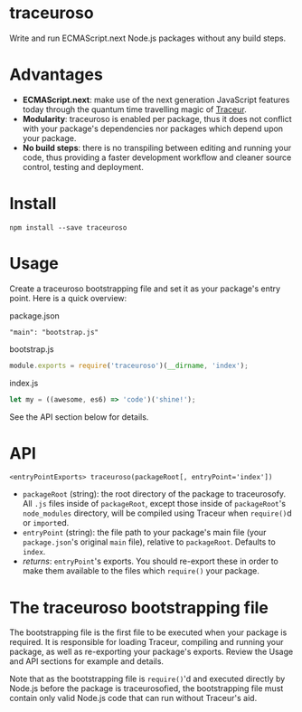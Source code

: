 # traceuroso

Write and run ECMAScript.next Node.js packages without any build steps.

# Advantages

- **ECMAScript.next**: make use of the next generation JavaScript features today through the quantum time travelling magic of [Traceur](https://github.com/google/traceur-compiler).
- **Modularity**: traceuroso is enabled per package, thus it does not conflict with your package's dependencies nor packages which depend upon your package.
- **No build steps**: there is no transpiling between editing and running your code, thus providing a faster development workflow and cleaner source control, testing and deployment.

# Install

```
npm install --save traceuroso
```

# Usage

Create a traceuroso bootstrapping file and set it as your package's entry point. Here is a quick overview:

package.json

```
"main": "bootstrap.js"
```

bootstrap.js

```js
module.exports = require('traceuroso')(__dirname, 'index');
```

index.js

```js
let my = ((awesome, es6) => 'code')('shine!');
```

See the API section below for details.

# API

```
<entryPointExports> traceuroso(packageRoot[, entryPoint='index'])
```

- `packageRoot` (string): the root directory of the package to traceurosofy. All `.js` files inside of `packageRoot`, except those inside of `packageRoot`'s `node_modules` directory, will be compiled using Traceur when `require()`d or `import`ed.
- `entryPoint` (string): the file path to your package's main file (your `package.json`'s original `main` file), relative to `packageRoot`. Defaults to `index`.
- *returns*: `entryPoint`'s exports. You should re-export these in order to make them available to the files which `require()` your package.

# The traceuroso bootstrapping file

The bootstrapping file is the first file to be executed when your package is required. It is responsible for loading Traceur, compiling and running your package, as well as re-exporting your package's exports. Review the Usage and API sections for example and details.

Note that as the bootstrapping file is `require()`'d and executed directly by Node.js before the package is traceurosofied, the bootstrapping file must contain only valid Node.js code that can run without Traceur's aid.
